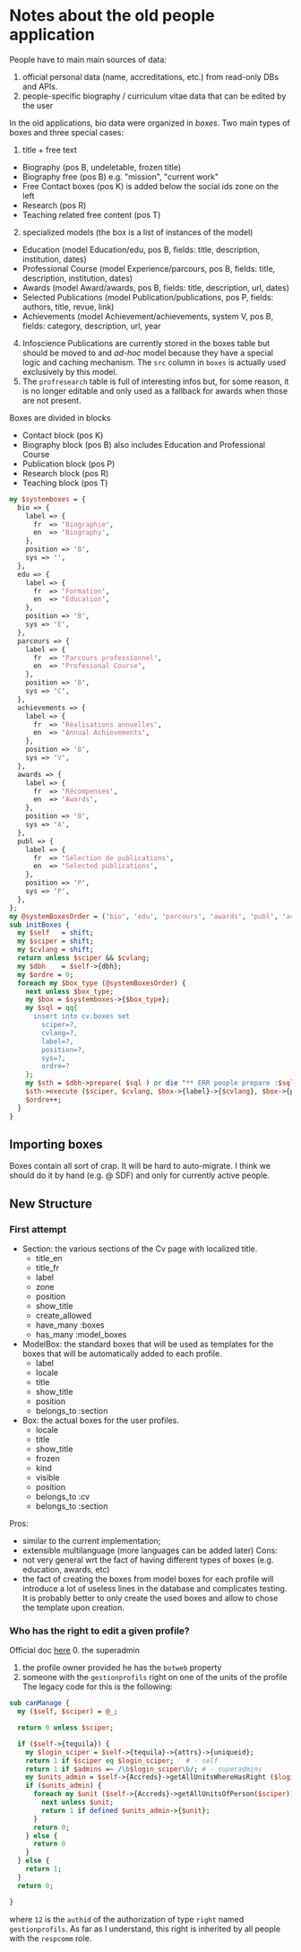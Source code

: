 # Notes about the old people application
People have to main main sources of data:
  1. official personal data (name, accreditations, etc.) from read-only DBs and APIs.
  2. people-specific biography / curriculum vitae data that can be edited by the user

In the old applications, bio data were organized in _boxes_. Two main types of
boxes and three special cases: 
1. title + free text
  - Biography (pos B, undeletable, frozen title)
  - Biography free (pos B) e.g. "mission", "current work"
  - Free Contact boxes (pos K) is added below the social ids zone on the left
  - Research (pos R)
  - Teaching related free content (pos T)
2. specialized models (the box is a list of instances of the model)
  - Education (model Education/edu, pos B, fields: title, description, institution, dates)
  - Professional Course (model Experience/parcours, pos B, fields: title, description, institution, dates)
  - Awards (model Award/awards, pos B, fields: title, description, url, dates)
  - Selected Publications (model Publication/publications, pos P, fields: authors, title, revue, link)
  - Achievements (model Achievement/achievements, system V, pos B, fields: category, description, url, year
4. Infoscience Publications are currently stored in the boxes table but should be moved to and _ad-hoc_ model because they have a special logic and caching mechanism. The `src` column in `boxes` is actually used exclusively by this model.
5. The `profresearch` table is full of interesting infos but, for some reason, it is no longer editable and only used as a fallback for awards when those are not present.

Boxes are divided in blocks
 - Contact block (pos K)
 - Biography block (pos B) also includes Education and Professional Course
 - Publication block (pos P)
 - Research block (pos R)
 - Teaching block (pos T)


```perl
my $systemboxes = {
  bio => {
    label => {
      fr  => 'Biographie',
      en  => 'Biography',
    },
    position => 'B',
    sys => '',
  },
  edu => {
    label => {
      fr  => 'Formation',
      en  => 'Education',
    },
    position => 'B',
    sys => 'E',
  },
  parcours => {
    label => {
      fr  => 'Parcours professionnel',
      en  => 'Profesional Course',
    },
    position => 'B',
    sys => 'C',
  },
  achievements => {
    label => {
      fr  => 'Réalisations annuelles',
      en  => 'Annual Achievements',
    },
    position => 'B',
    sys => 'V',
  },
  awards => {
    label => {
      fr  => 'Récompenses',
      en  => 'Awards',
    },
    position => 'B',
    sys => 'A',
  },
  publ => {
    label => {
      fr  => 'Sélection de publications',
      en  => 'Selected publications',
    },
    position => 'P',
    sys => 'P',
  },
};
my @systemBoxesOrder = ('bio', 'edu', 'parcours', 'awards', 'publ', 'achievements');
sub initBoxes {
  my $self   = shift;
  my $sciper = shift;
  my $cvlang = shift;
  return unless $sciper && $cvlang;
  my $dbh    = $self->{dbh};
  my $ordre = 0;
  foreach my $box_type (@systemBoxesOrder) {
    next unless $box_type;
    my $box = $systemboxes->{$box_type};
    my $sql = qq{
      insert into cv.boxes set
        sciper=?,
        cvlang=?,
        label=?,
        position=?,
        sys=?,
        ordre=?
    };
    my $sth = $dbh->prepare( $sql ) or die "** ERR people prepare :$sql: $DBI::errstr\n";
    $sth->execute ($sciper, $cvlang, $box->{label}->{$cvlang}, $box->{position}, $box->{sys}, $ordre) or die "** RR execute : $DBI::errstr\n$sql\n";
    $ordre++;
  }
}
```

## Importing boxes
Boxes contain all sort of crap. It will be hard to auto-migrate. 
I think we should do it by hand (e.g. @ SDF) and only for currently active people.


## New Structure
### First attempt
 * Section: the various sections of the Cv page with localized title.
   - title_en
   - title_fr
   - label
   - zone
   - position
   - show_title
   - create_allowed
   - have_many :boxes
   - has_many :model_boxes
 * ModelBox: the standard boxes that will be used as templates for the boxes
   that will be automatically added to each profile. 
   - label
   - locale
   - title
   - show_title
   - position
   - belongs_to :section
 * Box: the actual boxes for the user profiles.  
   - locale
   - title
   - show_title
   - frozen
   - kind
   - visible
   - position
   - belongs_to :cv
   - belongs_to :section

Pros: 
 - similar to the current implementation;
 - extensible multilanguage (more languages can be added later)
Cons:
 - not very general wrt the fact of having different types of boxes (e.g. education, awards, etc)
 - the fact of creating the boxes from model boxes for each profile will introduce a lot of useless lines in the database and complicates testing. It is probably better to only create the used boxes and allow to chose the template upon creation.

### Who has the right to edit a given profile?
Official doc [here]( https://www.epfl.ch/campus/services/website/fr/publier-sur-le-web-epfl/people/informations/droits/)
 0. the superadmin
 1. the profile owner provided he has the `botweb` property
 2. someone with the `gestionprofils` right on one of the units of the profile
The legacy code for this is the following:
```perl
sub canManage {
  my ($self, $sciper) = @_;

  return 0 unless $sciper;

  if ($self->{tequila}) {
    my $login_sciper = $self->{tequila}->{attrs}->{uniqueid};
    return 1 if $sciper eq $login_sciper;   # - self
    return 1 if $admins =~ /\b$login_sciper\b/; # - superadmins
    my $units_admin = $self->{Accreds}->getAllUnitsWhereHasRight ($login_sciper, 12);
    if ($units_admin) {
      foreach my $unit ($self->{Accreds}->getAllUnitsOfPerson($sciper)) {
        next unless $unit;
        return 1 if defined $units_admin->{$unit};
      }
      return 0;
    } else {
      return 0
    }
  } else {
    return 1;
  }
  return 0;

}
```

where `12` is the `authid` of the authorization of type `right` named `gestionprofils`. As far as I understand, this right is inherited by all people with the `respcomm` role.



 